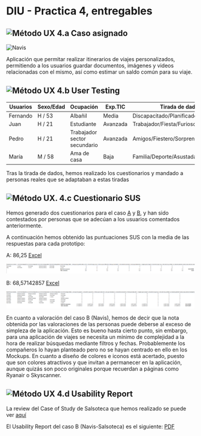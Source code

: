 # DIU - Practica 4, entregables


![Método UX](../img/ABtesting.png) 4.a Caso asignado
----

![Navis](https://github.com/santiagocarbo89/DIU21)

Aplicación que permitar realizar itinerarios de viajes personalizados, permitiendo a los usuarios guardar documentos, imágenes y videos relacionadas con el mismo, así como estimar un saldo común para su viaje.


![Método UX](../img/usability-testing.png) 4.b User Testing
----
 

| Usuarios | Sexo/Edad     | Ocupación   |  Exp.TIC    | Tirada de dados | Plataforma | TestA/B
| ------------- | -------- | ----------- | ----------- | -----------  | ---------- | ----
| Fernando  | H / 53   | Albañil  | Media       | Discapacitado/Planificador/Disgustado | Móvil/Web.       | A 
| Juan  | H / 21   | Estudiante  | Avanzada       | Trabajador/Fiesta/Furioso       | Móvil/Web/Windows        | B 
| Pedro  | H / 21   | Trabajador sector secundario     |  Avanzada       | Amigos/Fiestero/Sorprendido    | Móvil/Web/Windows      | B 
| María  | M / 58   | Ama de casa  | Baja       | Familia/Deporte/Asustada     | Móvil        | A

Tras la tirada de dados, hemos realizado los cuestionarios y mandado a personas reales que se adaptaban a estas tiradas

![Método UX](../img/Survey.png). 4.c Cuestionario SUS
----

Hemos generado dos cuestionarios para el caso [A](https://docs.google.com/forms/d/e/1FAIpQLSeJthlhAz1rKSFYXng3PKeYyweU-23RLJolVWizjdc4axrgeA/viewanalytics) y [B](https://docs.google.com/forms/d/e/1FAIpQLSdDtSrK6NUaRZnXMgiEZIoMw9W2Wr_Mv-v3u343IFkT6sZmog/viewanalytics), y han sido contestados por personas que se adecúan a los usuarios comentados anteriormente.




A continuación hemos obtenido las puntuaciones SUS con la media de las respuestas para cada prototipo:

A: 86,25 
[Excel](https://github.com/Angelgf22/DIU21/blob/master/P4/Caso%20A%20(respuestas).xlsx)

![Respuestas A](respuestasA.png)

B: 68,57142857 
[Excel](https://github.com/Angelgf22/DIU21/blob/master/P4/Caso%20B%20(respuestas).xlsx)

![Respuestas B](respuestasB.png)


En cuanto a valoración del caso B (Navis), hemos de decir que la nota obtenida por las valoraciones de las personas puede deberse al exceso de simpleza de la aplicación. Esto es bueno hasta cierto punto, sin embargo, para una aplicación de viajes se necesita un mínimo de complejidad a la hora de realizar búsquedas mediante filtros y fechas. Probablemente los compañeros lo hayan planteado pero no se hayan centrado en ello en los Mockups. En cuanto a diseño de colores e iconos está acertado, puesto que son colores atractivos y que invitan a permanecer en la aplicación, aunque quizás son poco originales porque recuerdan a páginas como Ryanair o Skyscanner.


![Método UX](../img/usability-report.png) 4.d Usability Report 
----

La review del Case of Study de Salsoteca que hemos realizado se puede ver [aquí](https://github.com/Angelgf22/DIU21/blob/master/P4/UXCaseStudy-Salsoteca.xls)

El Usability Report del caso B (Navis-Salsoteca) es el siguiente: [PDF](https://github.com/Angelgf22/DIU21/blob/master/P4/DIU_report-Navis-usability-test.pdf)
